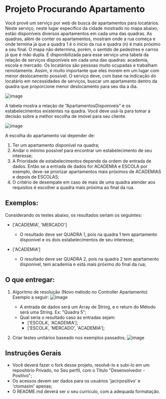 # Projeto Procurando Apartamento

Você provê um serviço por web de busca de apartamentos para locatários. Neste serviço, neste lugar específico da cidade mostrado no mapa abaixo, estão disponíveis diversos apartamentos em cada uma das quadras. As quadras, além de conter os apartamentos, mostram onde a rua começa e onde termina já que a quadra 1 é o início da rua e quadra (n) é mais próximo a seu final. O mapa não determina, porém, o sentido de pedestres e carros já que é mão dupla. É disponibilizada para esse serviço uma tabela da relação de serviços disponíveis em cada uma das quadras: academia, escola e mercado. Os locatários são pessoas muito ocupadas e trabalham remotamente. Assim, é muito importante que eles morem em um lugar com menor deslocamento possível. O serviço deve, com base na indicação do locatário em necessidades de serviços, buscar um apartamento dentro da quadra que proporcione menor deslocamento para seu dia a dia. 

![image](https://user-images.githubusercontent.com/112395489/187196886-8818cda2-395c-4968-8831-645211fb303b.png)

A tabela mostra a relação de “ApartamentosDisponiveis” e os estabelecimentos existentes na quadra. Você deve usá-la para tomar a decisão sobre a melhor escolha de imóvel para seu cliente.

![image](https://user-images.githubusercontent.com/112395489/187196932-38fe6a55-7e7e-4a26-a463-3a3e015335dc.png)

A escolha do apartamento vai depender de:
1.	Ter um apartamento disponível na quadra;
2.	Andar o mínimo possível para encontrar um estabelecimento de seu interesse;
3.	A Prioridade de estabelecimentos depende da ordem de entrada de dados. Então se a entrada de dados for ACADEMIA e ESCOLA por exemplo, deve-se priorizar apartamentos mais próximos de ACADEMIAS e depois de ESCOLAS;
4.	O critério de desempate em caso de mais de uma quadra atender aos requisitos é escolher a quadra mais próxima ao final da rua.  

## Exemplos:

Considerando os testes abaixo, os resultados seriam os seguintes: 

- ['ACADEMIA', 'MERCADO'] 
    - O resultado deve ser QUADRA 1, pois na quadra 1 tem apartamento disponível e os dois estabelecimentos de seu interesse;

- ['ACADEMIA'] 
    - O resultado deve ser QUADRA 2, pois na quadra 2 tem apartamento disponível, tem academia e está mais próximo do final da rua;

## O que entregar:
1.	Algoritmo de resolução (Novo método no Controller Apartamento) Exemplo a seguir:
![image](https://user-images.githubusercontent.com/90634328/187257056-3d55d9e0-11c2-416e-9c07-2eba82665fcf.png)

    - A entrada de dados será um Array de String, e o return do Método será uma String. Ex: "Quadra 5";
    - Qual seria o resultado caso as entradas sejam:
        - ['ESCOLA', 'ACADEMIA'];
        - ['ESCOLA', 'MERCADO', 'ACADEMIA'];
    
2.	Criar testes unitários baseado nos exemplos passados;
![image](https://user-images.githubusercontent.com/90634328/187255894-6ff4700d-0e97-4435-af29-a615925c6d20.png)


## Instruções Gerais
- Você deverá fazer o fork desse projeto, resolvê-lo e subi-lo em um repositório Privado, no Seu perfil, com o Titulo "Desenvolvedor - Positivo";
- Os acessos devem ser dados para os usuários 'jacirpositivo' e 'ctomasini' apenas;
- O README.md deverá ser o seu curriculo, com a adequada formatação.
